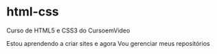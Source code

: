 # html-css
Curso de HTML5 e CSS3 do CursoemVideo

Estou aprendendo a criar sites e agora Vou gerenciar meus repositórios